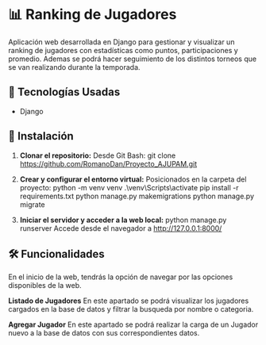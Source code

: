 # 📊 Ranking de Jugadores

Aplicación web desarrollada en Django para gestionar y visualizar un ranking de jugadores con estadísticas como puntos, participaciones y promedio.
Ademas se podrá hacer seguimiento de los distintos torneos que se van realizando durante la temporada.

## 🚀 Tecnologías Usadas
- Django

## 🔧 Instalación

1. **Clonar el repositorio:**
   Desde Git Bash:
   git clone https://github.com/RomanoDan/Proyecto_AJUPAM.git
   
2. **Crear y configurar el entorno virtual:**
    Posicionados en la carpeta del proyecto:
    python -m venv venv
    .\venv\Scripts\activate
    pip install -r requirements.txt
    python manage.py makemigrations
    python manage.py migrate

3. **Iniciar el servidor y acceder a la web local:**
    python manage.py runserver
    Accede desde el navegador a http://127.0.0.1:8000/

## 🛠️ Funcionalidades

En el inicio de la web, tendrás la opción de navegar por las opciones disponibles de la web.

**Listado de Jugadores**
        En este apartado se podrá visualizar los jugadores cargados en la base de datos y filtrar la busqueda por nombre o categoria.

**Agregar Jugador**
        En este apartado se podrá realizar la carga de un Jugador nuevo a la base de datos con sus correspondientes datos.